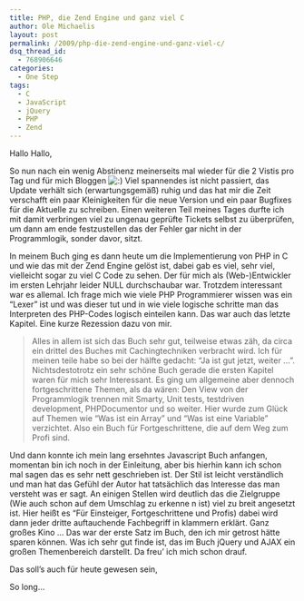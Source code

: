 ```yaml
---
title: PHP, die Zend Engine und ganz viel C
author: Ole Michaelis
layout: post
permalink: /2009/php-die-zend-engine-und-ganz-viel-c/
dsq_thread_id:
  - 768906646
categories:
  - One Step
tags:
  - C
  - JavaScript
  - jQuery
  - PHP
  - Zend
---
```


Hallo Hallo,

So nun nach ein wenig Abstinenz meinerseits mal wieder für die 2 Vistis pro Tag und für mich Bloggen ![:)][1] Viel spannendes ist nicht passiert, das Update verhält sich (erwartungsgemäß) ruhig und das hat mir die Zeit verschafft ein paar Kleinigkeiten für die neue Version und ein paar Bugfixes für die Aktuelle zu schreiben. Einen weiteren Teil meines Tages durfte ich mit damit verbringen viel zu ungenau geprüfte Tickets selbst zu überprüfen, um dann am ende festzustellen das der Fehler gar nicht in der Programmlogik, sonder davor, sitzt.

 [1]: http://blog.codestars.eu/wp-includes/images/smilies/icon_smile.gif

In meinem Buch ging es dann heute um die Implementierung von PHP in C und wie das mit der Zend Engine gelöst ist, dabei gab es viel, sehr viel, vielleicht sogar zu viel C Code zu sehen. Der für mich als (Web-)Entwickler im ersten Lehrjahr leider NULL durchschaubar war. Trotzdem interessant war es allemal. Ich frage mich wie viele PHP Programmierer wissen was ein “Lexer” ist und was dieser tut und in wie viele logische schritte man das Interpreten des PHP-Codes logisch einteilen kann. Das war auch das letzte Kapitel. Eine kurze Rezession dazu von mir.

> Alles in allem ist sich das Buch sehr gut, teilweise etwas zäh, da circa ein drittel des Buches mit Cachingtechniken verbracht wird. Ich für meinen teile habe so bei der hälfte gedacht: “Ja ist gut jetzt, weiter …”. Nichtsdestotrotz ein sehr schöne Buch gerade die ersten Kapitel waren für mich sehr Interessant. Es ging um allgemeine aber dennoch fortgeschrittene Themen, als da wären: Den View von der Programmlogik trennen mit Smarty, Unit tests, testdriven development, PHPDocumentor und so weiter. Hier wurde zum Glück auf Themen wie “Was ist ein Array” und “Was ist eine Variable” verzichtet. Also ein Buch für Fortgeschrittene, die auf dem Weg zum Profi sind.

Und dann konnte ich mein lang ersehntes Javascript Buch anfangen, momentan bin ich noch in der Einleitung, aber bis hierhin kann ich schon mal sagen das es sehr nett geschrieben ist. Der Stil ist leicht verständlich und man hat das Gefühl der Autor hat tatsächlich das Interesse das man versteht was er sagt. An einigen Stellen wird deutlich das die Zielgruppe (Wie auch schon auf dem Umschlag zu erkenne n ist) viel zu breit angesetzt ist. Hier heißt es “Für Einsteiger, Fortgeschrittene und Profis) dabei wird dann jeder dritte auftauchende Fachbegriff in klammern erklärt. Ganz großes Kino … Das war der erste Satz im Buch, den ich mir getrost hätte sparen können. Was ich sehr gut finde ist, das im Buch jQuery und AJAX ein großen Themenbereich darstellt. Da freu’ ich mich schon drauf.

Das soll’s auch für heute gewesen sein,

So long…

